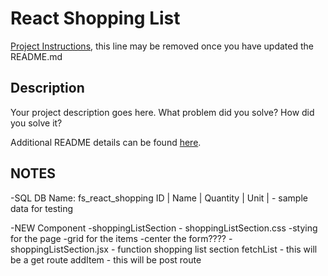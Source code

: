 # React Shopping List

[Project Instructions](./INSTRUCTIONS.md), this line may be removed once you have updated the README.md

## Description

Your project description goes here. What problem did you solve? How did you solve it?

Additional README details can be found [here](https://github.com/PrimeAcademy/readme-template/blob/master/README.md).


## NOTES

-SQL
    DB Name: fs_react_shopping
    ID | Name | Quantity | Unit | 
    - sample data for testing

-NEW Component
    -shoppingListSection
        - shoppingListSection.css
            -stying for the page
                -grid for the items
                -center the form????
        - shoppingListSection.jsx
            - function shopping list section
                fetchList 
                    - this will be a get route
                addItem
                    - this will be post route
                